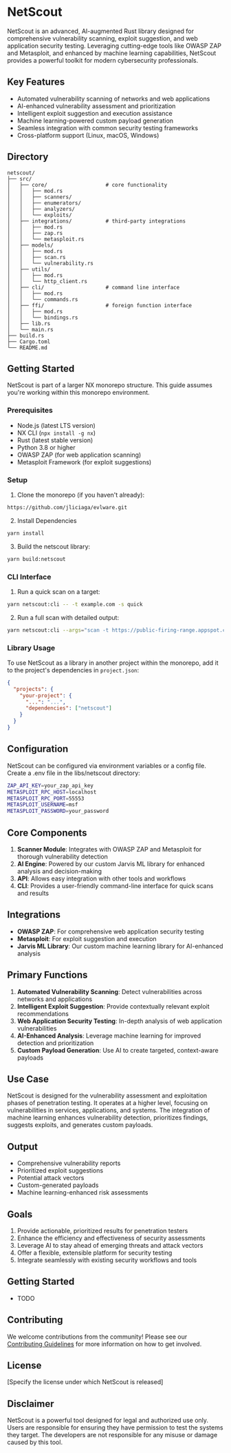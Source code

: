 # NetScout

NetScout is an advanced, AI-augmented Rust library designed for comprehensive vulnerability scanning, exploit suggestion, and web application security testing. Leveraging cutting-edge tools like OWASP ZAP and Metasploit, and enhanced by machine learning capabilities, NetScout provides a powerful toolkit for modern cybersecurity professionals.

## Key Features

- Automated vulnerability scanning of networks and web applications
- AI-enhanced vulnerability assessment and prioritization
- Intelligent exploit suggestion and execution assistance
- Machine learning-powered custom payload generation
- Seamless integration with common security testing frameworks
- Cross-platform support (Linux, macOS, Windows)

## Directory

```
netscout/
├── src/
│   ├── core/                   # core functionality
│   │   ├── mod.rs
│   │   ├── scanners/
│   │   ├── enumerators/
│   │   ├── analyzers/
│   │   └── exploits/
│   ├── integrations/           # third-party integrations
│   │   ├── mod.rs
│   │   ├── zap.rs
│   │   └── metasploit.rs
│   ├── models/
│   │   ├── mod.rs
│   │   ├── scan.rs
│   │   └── vulnerability.rs
│   ├── utils/
│   │   ├── mod.rs
│   │   └── http_client.rs
│   ├── cli/                    # command line interface
│   │   ├── mod.rs
│   │   └── commands.rs
│   ├── ffi/                    # foreign function interface
│   │   ├── mod.rs
│   │   └── bindings.rs
│   ├── lib.rs
│   └── main.rs
├── build.rs
├── Cargo.toml
└── README.md

```

## Getting Started

NetScout is part of a larger NX monorepo structure. This guide assumes you're working within this monorepo environment.

### Prerequisites

- Node.js (latest LTS version)
- NX CLI (`npx install -g nx`)
- Rust (latest stable version)
- Python 3.8 or higher
- OWASP ZAP (for web application scanning)
- Metasploit Framework (for exploit suggestions)

### Setup

1. Clone the monorepo (if you haven't already):
```bash
https://github.com/jliciaga/evlware.git
```
2. Install Dependencies
```bash
yarn install
```
3. Build the netscout library:
```bash
yarn build:netscout
```
### CLI Interface
1. Run a quick scan on a target:
```bash
yarn netscout:cli -- -t example.com -s quick
```
2. Run a full scan with detailed output:
```bash
yarn netscout:cli --args="scan -t https://public-firing-range.appspot.com/ -sp 1 -en 8000"
```

### Library Usage
To use NetScout as a library in another project within the monorepo, add it to the project's dependencies in `project.json`:
```json
{
  "projects": {
    "your-project": {
      "...": "...",
      "dependencies": ["netscout"]
    }
  }
}
```

## Configuration
NetScout can be configured via environment variables or a config file. Create a .env file in the libs/netscout directory:
```bash
ZAP_API_KEY=your_zap_api_key
METASPLOIT_RPC_HOST=localhost
METASPLOIT_RPC_PORT=55553
METASPLOIT_USERNAME=msf
METASPLOIT_PASSWORD=your_password
```

## Core Components

1. **Scanner Module**: Integrates with OWASP ZAP and Metasploit for thorough vulnerability detection
2. **AI Engine**: Powered by our custom Jarvis ML library for enhanced analysis and decision-making
3. **API**: Allows easy integration with other tools and workflows
4. **CLI**: Provides a user-friendly command-line interface for quick scans and results

## Integrations

- **OWASP ZAP**: For comprehensive web application security testing
- **Metasploit**: For exploit suggestion and execution
- **Jarvis ML Library**: Our custom machine learning library for AI-enhanced analysis

## Primary Functions

1. **Automated Vulnerability Scanning**: Detect vulnerabilities across networks and applications
2. **Intelligent Exploit Suggestion**: Provide contextually relevant exploit recommendations
3. **Web Application Security Testing**: In-depth analysis of web application vulnerabilities
4. **AI-Enhanced Analysis**: Leverage machine learning for improved detection and prioritization
5. **Custom Payload Generation**: Use AI to create targeted, context-aware payloads

## Use Case

NetScout is designed for the vulnerability assessment and exploitation phases of penetration testing. It operates at a higher level, focusing on vulnerabilities in services, applications, and systems. The integration of machine learning enhances vulnerability detection, prioritizes findings, suggests exploits, and generates custom payloads.

## Output

- Comprehensive vulnerability reports
- Prioritized exploit suggestions
- Potential attack vectors
- Custom-generated payloads
- Machine learning-enhanced risk assessments

## Goals

1. Provide actionable, prioritized results for penetration testers
2. Enhance the efficiency and effectiveness of security assessments
3. Leverage AI to stay ahead of emerging threats and attack vectors
4. Offer a flexible, extensible platform for security testing
5. Integrate seamlessly with existing security workflows and tools

## Getting Started

- TODO

## Contributing

We welcome contributions from the community! Please see our [Contributing Guidelines](CONTRIBUTING.md) for more information on how to get involved.

## License

[Specify the license under which NetScout is released]

## Disclaimer

NetScout is a powerful tool designed for legal and authorized use only. Users are responsible for ensuring they have permission to test the systems they target. The developers are not responsible for any misuse or damage caused by this tool.